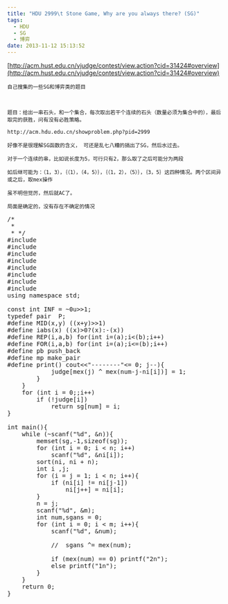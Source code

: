 ```yaml
---
title: "HDU 2999\t Stone Game, Why are you always there? (SG)"
tags:
  - HDU
  - SG
  - 博弈
date: 2013-11-12 15:13:52
---
```


[http://acm.hust.edu.cn/vjudge/contest/view.action?cid=31424#overview](http://acm.hust.edu.cn/vjudge/contest/view.action?cid=31424#overview)

	自己搜集的一些SG和博弈类的题目

	 

	题目：给出一串石头，和一个集合，每次取出若干个连续的石头（数量必须为集合中的），最后取完的获胜，问有没有必胜策略。

	http://acm.hdu.edu.cn/showproblem.php?pid=2999

	好像不是很理解SG函数的含义， 可还是乱七八糟的搞出了SG，然后水过去。

	对于一个连续的串，比如说长度为5，可行只有2，那么取了之后可能分为两段

	如后继可能为：（1，3），｛（1），（4，5）｝，｛（1，2），（5）｝，｛3，5｝这四种情况。两个区间异或之后，取mex操作

	虽不明但觉厉，然后就AC了。

	局面是确定的，没有存在不确定的情况

<pre class="brush:cpp">
/* 
 *
 * */
#include <iostream>
#include <cstdio>
#include <algorithm>
#include <cstring>
#include <cmath>
#include <queue>
#include <set>
#include <vector>
using namespace std;

const int INF = ~0u>>1;
typedef pair <int,int> P;
#define MID(x,y) ((x+y)>>1)
#define iabs(x) ((x)>0?(x):-(x))
#define REP(i,a,b) for(int i=(a);i<(b);i++)
#define FOR(i,a,b) for(int i=(a);i<=(b);i++)
#define pb push_back
#define mp make_pair
#define print() cout<<"--------"<<endl
int n,m;
int sg[1010],ni[1010];
int mex(int num){
	if (sg[num] != -1) return sg[num];
	int judge[1010] = {0};
	int tmp;
	for (int i = 0; i < n; i++){
		tmp = num - ni[i];
		if (tmp < 0) break;
		for (int j = tmp; j >= 0; j--){
			judge[mex(j) ^ mex(num-j-ni[i])] = 1;
		}
	}
	for (int i = 0;;i++)
		if (!judge[i]) 
			return sg[num] = i;
}

int main(){
	while (~scanf("%d", &n)){
		memset(sg,-1,sizeof(sg));
		for (int i = 0; i < n; i++)
			scanf("%d", &ni[i]);
		sort(ni, ni + n);
		int i ,j;
		for (i = j = 1; i < n; i++){
			if (ni[i] != ni[j-1]) 
				ni[j++] = ni[i];
		}
		n = j;
		scanf("%d", &m);
		int num,sgans = 0;
		for (int i = 0; i < m; i++){
			scanf("%d", &num);

			//	sgans ^= mex(num);

			if (mex(num) == 0) printf("2n");
			else printf("1n");
		}
	}
	return 0;
}</pre>

	 